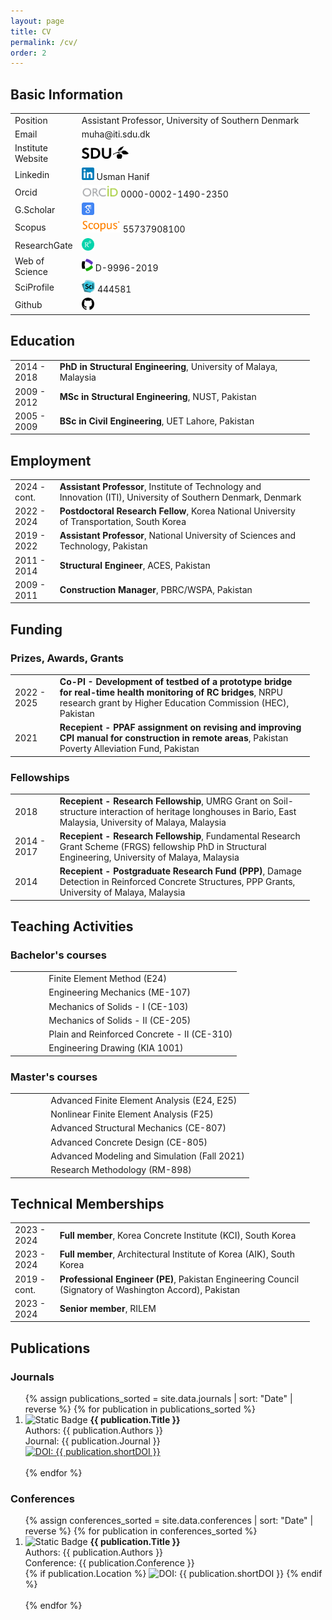 ```yaml
---
layout: page
title: CV
permalink: /cv/
order: 2
---
```


## Basic Information
<table style="width: 95%;">
  <tr>
    <td style="width:15%">Position</td>
    <td>Assistant Professor, University of Southern Denmark</td>
  </tr>
  <tr>
    <td>Email</td>
    <td>muha@iti.sdu.dk</td>
  </tr>
  <tr>
    <td>Institute Website</td>
    <td><a href="https://portal.findresearcher.sdu.dk/da/persons/muha" target="_blank"><img src="/assets/icons/icon_sdu.png" alt="AcademicLink"  style="height:20px;"></a></td>
  </tr>
  <tr>
    <td>Linkedin</td>
    <td><a href="https://www.linkedin.com/in/usmanhnf" target="_blank"><img src="/assets/icons/icon_linkedin.svg" alt="AcademicLink"  style="height:20px;"></a> Usman Hanif</td>
  </tr>
  <tr>
    <td>Orcid</td>
    <td><a href="https://orcid.org/0000-0002-1490-2350" target="_blank"><img src="/assets/icons/icon_orcid.svg" alt="Orcid"  style="height:20px;"></a> 0000-0002-1490-2350 </td>
  </tr>
  <tr>
    <td>G.Scholar</td>
    <td><a href="https://scholar.google.com.pk/citations?user=v-OxcFMAAAAJ&hl=en&oi=ao" target="_blank"><img src="/assets/icons/icon_gscholar.svg" alt="gscholar"  style="height:20px;"></a></td>
  </tr>
  <tr>
    <td>Scopus</td>
    <td><a href="https://www.scopus.com/authid/detail.uri?authorId=55737908100" target="_blank"><img src="/assets/icons/icon_scopus.svg" alt="Scopus"  style="height:20px;"></a> 55737908100</td>
  </tr>
  <tr>
    <td>ResearchGate</td>
    <td><a href="https://www.researchgate.net/profile/Usman_Hanif3" target="_blank"><img src="/assets/icons/icon_researchgate.svg" alt="RG"  style="height:20px;"></a> </td>
  </tr>
  <tr>
    <td>Web of Science</td>
    <td><a href="https://www.webofscience.com/wos/author/record/D-9996-2019" target="_blank"><img src="/assets/icons/icon_wos.svg" alt="WOS"  style="height:20px;"></a> D-9996-2019</td>
  </tr>
  <tr>
    <td>SciProfile</td>
    <td><a href="https://sciprofiles.com/profile/444581" target="_blank"><img src="/assets/icons/icon_sci.png" alt="SciProfile"  style="height:20px;"></a> 444581</td>
  </tr>
  <tr>
    <td>Github</td>
    <td><a href="https://github.com/usmanhnf" target="_blank"><img src="/assets/icons/icon_github.png" alt="SciProfile"  style="height:20px;"></a> </td>
  </tr>
</table>

## Education
<table style="width: 95%;">
  <tr>
    <td style="width:15%">2014 - 2018</td>
    <td><strong>PhD in Structural Engineering</strong>, University of Malaya, Malaysia</td>
  </tr>
  <tr>
    <td>2009 - 2012</td>
    <td><strong>MSc in Structural Engineering</strong>, NUST, Pakistan</td>
  </tr>
  <tr>
    <td>2005 - 2009</td>
    <td><strong>BSc in Civil Engineering</strong>, UET Lahore, Pakistan</td>
  </tr>
</table>

## Employment

<table style="width: 95%;">
  <tr>
    <td style="width:15%">2024 - cont.</td>
    <td><strong>Assistant Professor</strong>, Institute of Technology and Innovation (ITI), University of Southern Denmark, Denmark</td>
  </tr>
  <tr>
    <td>2022 - 2024</td>
    <td><strong>Postdoctoral Research Fellow</strong>, Korea National University of Transportation, South Korea</td>
  </tr>
  <tr>
    <td>2019 - 2022</td>
    <td><strong>Assistant Professor</strong>, National University of Sciences and Technology, Pakistan</td>
  </tr>
   <tr>
    <td>2011 - 2014</td>
    <td><strong>Structural Engineer</strong>, ACES, Pakistan</td>
  </tr>
  <tr>
    <td>2009 - 2011</td>
    <td><strong>Construction Manager</strong>, PBRC/WSPA, Pakistan</td>
  </tr>
</table>

## Funding

### Prizes, Awards, Grants

<table style="width: 95%;">
  <tr>
    <td style="width:15%">2022 - 2025</td>
    <td><strong>Co-PI - Development of testbed of a prototype bridge for real-time health monitoring of RC bridges</strong>,  NRPU research grant by Higher Education Commission (HEC), Pakistan</td>
  </tr>
  <tr>
    <td>2021</td>
    <td><strong>Recepient - PPAF assignment on revising and improving CPI manual for construction in remote areas</strong>,  Pakistan Poverty Alleviation Fund, Pakistan</td>
  </tr>
</table>

### Fellowships

<table style="width: 95%;">
  <tr>
    <td style="width:15%">2018</td>
    <td><strong>Recepient - Research Fellowship</strong>,  UMRG Grant on Soil-structure interaction of heritage longhouses in Bario, East Malaysia, University of Malaya, Malaysia</td>
  </tr>
  <tr>
    <td>2014 - 2017</td>
    <td><strong>Recepient - Research Fellowship</strong>, Fundamental Research Grant Scheme (FRGS) fellowship PhD in Structural Engineering, University of Malaya, Malaysia</td>
  </tr>
  <tr>
    <td>2014</td>
    <td><strong>Recepient - Postgraduate Research Fund (PPP)</strong>, Damage Detection in Reinforced Concrete Structures, PPP Grants, University of Malaya, Malaysia</td>
  </tr>
</table>

## Teaching Activities

### Bachelor's courses

<table style="width: 95%;">
  <tr>
    <td style="width:15%"></td>
    <td>Finite Element Method (E24)</td>
  </tr>
  <tr>
    <td></td>
    <td>Engineering Mechanics (ME-107)</td>
  </tr>
  <tr>
    <td></td>
    <td>Mechanics of Solids - I (CE-103)</td>
  </tr>
  <tr>
    <td></td>
    <td>Mechanics of Solids - II (CE-205)</td>
  </tr>
  <tr>
    <td></td>
    <td>Plain and Reinforced Concrete - II (CE-310)</td>
  </tr>
  <tr>
    <td></td>
    <td>Engineering Drawing (KIA 1001)</td>
  </tr>
</table>

### Master's courses

<table style="width: 95%;">
  <tr>
    <td style="width:15%"></td>
    <td>Advanced Finite Element Analysis (E24, E25)</td>
  </tr>
  <tr>
    <td></td>
    <td>Nonlinear Finite Element Analysis (F25) </td>
  </tr>
  <tr>
    <td></td>
    <td>Advanced Structural Mechanics (CE-807)</td>
  </tr>
  <tr>
    <td></td>
    <td>Advanced Concrete Design (CE-805)</td>
  </tr>
  <tr>
    <td></td>
    <td>Advanced Modeling and Simulation (Fall 2021)</td>
  </tr>
  <tr>
    <td></td>
    <td>Research Methodology (RM-898)</td>
  </tr>
</table>

## Technical Memberships

<table style="width: 95%;">
  <tr>
    <td style="width:15%">2023 - 2024</td>
    <td><strong>Full member</strong>, Korea Concrete Institute (KCI), South Korea</td>
  </tr>
  <tr>
    <td>2023 - 2024</td>
    <td><strong>Full member</strong>, Architectural Institute of Korea (AIK), South Korea</td>
  </tr>
  <tr>
    <td>2019 - cont.</td>
    <td><strong>Professional Engineer (PE)</strong>, Pakistan Engineering Council (Signatory of Washington Accord), Pakistan</td>
  </tr>
  <tr>
    <td>2023 - 2024</td>
    <td><strong>Senior member</strong>, RILEM</td>
  </tr>
</table>

## Publications

### Journals

  <ol>
  {% assign publications_sorted = site.data.journals | sort: "Date" | reverse %}
  {% for publication in publications_sorted %}
  <li>
    <img alt="Static Badge" src="https://img.shields.io/badge/ {{ publication.Date | date: "%Y" | uri_escape | replace:'.','%2E' }} -red?style=flat-square">&nbsp;<strong>{{ publication.Title }}</strong><br>
    Authors: {{ publication.Authors }}<br>
    Journal: {{ publication.Journal }}
    <br>
    <a href="{{ publication.DOI }}" target="_blank">
          <img src="https://img.shields.io/badge/DOI-{{ publication.shortDOI | replace: '-', '--' }}-blue" alt="DOI: {{ publication.shortDOI }}">
        </a>
        <br>
  </li>
  <br>
  {% endfor %}
  </ol>

            
### Conferences

<ol>
{% assign conferences_sorted = site.data.conferences | sort: "Date" | reverse %}
{% for publication in conferences_sorted %}
<li>
    <img alt="Static Badge" src="https://img.shields.io/badge/ {{ publication.Date | date: "%Y" | uri_escape | replace:'.','%2E' }} -red?style=flat-square">&nbsp;<strong>{{ publication.Title }}</strong><br>
    Authors: {{ publication.Authors }}<br>
    Conference: {{ publication.Conference }}<br>
    {% if publication.Location %}
        <img src="https://img.shields.io/badge/Location-{{ publication.Location }}-yellow" alt="DOI: {{ publication.shortDOI }}">
    {% endif %}
</li>
<br>
{% endfor %}
</ol>
